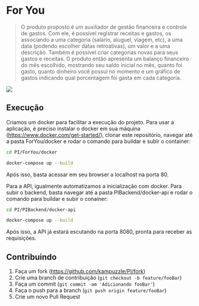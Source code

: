# For You

> O produto proposto é um auxiliador de gestão financeira e controle de gastos. Com ele, é possível registrar receitas e gastos, os associando a uma categoria (salário, aluguel, viagem, etc), a uma data (podendo escolher datas retroativas), um valor e a uma descrição. Também é possível criar categorias novas para seus gastos e receitas. O produto então apresenta um balanço financeiro do mês escolhido, mostrando seu saldo inicial no mês, quanto foi gasto, quanto dinheiro você possui no momento e um gráfico de gastos indicando qual porcentagem foi gasta em cada categoria.

![](https://github.com/kampuzzle/PI/blob/master/exemploProjeto.gif)

## Execução

Criamos um docker para facilitar a execução do projeto. Para usar a aplicação, é preciso instalar o docker em sua máquina (https://www.docker.com/get-started/), clonar este repositório, navegar até a pasta ForYou/docker e rodar o comando para buildar e subir o container:

```sh
cd PI/ForYou/docker

docker-compose up --build
```

Após isso, basta acessar em seu browser a localhost na porta 80.

Para a API, igualmente automatizamos a inicialização com docker. Para subir o backend, basta navegar até a pasta PIBackend/docker-api e rodar o comando para buildar e subir o conainer:

```sh
cd PI/PIBackend/docker-api

docker-compose up --build
```

Após isso, a API já estará escutando na porta 8080, pronta para receber as requisições.

## Contribuindo

1. Faça um fork (<https://github.com/kampuzzle/PI/fork>)
2. Crie uma branch de contribuição (`git checkout -b feature/fooBar`)
3. Faça um commit (`git commit -am 'Adicionando fooBar'`)
4. Faça o push para a branch (`git push origin feature/fooBar`)
5. Crie um novo Pull Request
